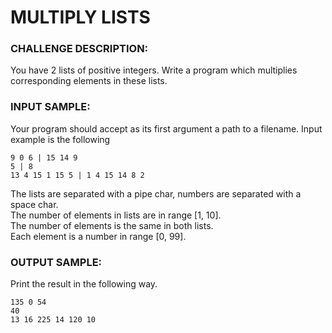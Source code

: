 # MULTIPLY LISTS

### CHALLENGE DESCRIPTION:

You have 2 lists of positive integers. Write a program which multiplies corresponding elements in these lists.

### INPUT SAMPLE:

Your program should accept as its first argument a path to a filename. Input example is the following

```
9 0 6 | 15 14 9
5 | 8
13 4 15 1 15 5 | 1 4 15 14 8 2
```

The lists are separated with a pipe char, numbers are separated with a space char.  
The number of elements in lists are in range [1, 10].  
The number of elements is the same in both lists.  
Each element is a number in range [0, 99].

### OUTPUT SAMPLE:

Print the result in the following way.

```
135 0 54
40
13 16 225 14 120 10
```